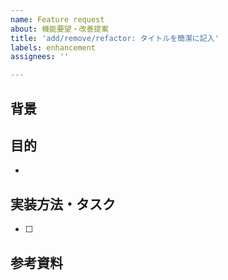 ```yaml
---
name: Feature request
about: 機能要望・改善提案
title: 'add/remove/refactor: タイトルを簡潔に記入'
labels: enhancement
assignees: ''

---
```


## 背景


##  目的
-

## 実装方法・タスク
- [ ]

## 参考資料
